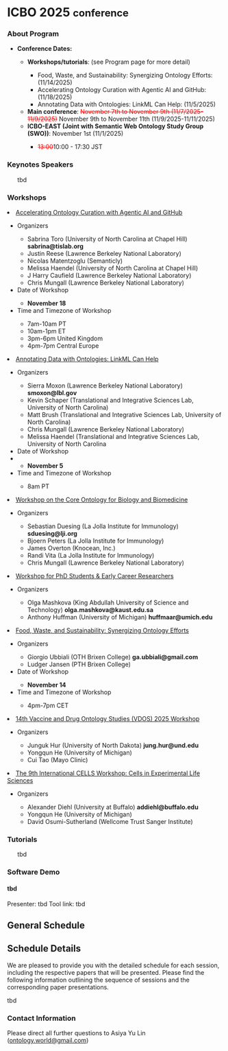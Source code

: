 <br>
<h1> ICBO 2025 <small>conference</small></h1>

### About Program

  <ul>
    <li><b>Conference Dates:</b></li>  
    <ul>
        <li><b>Workshops/tutorials</b>: (see Program page for more detail) </li>
          <ul>
            <li>Food, Waste, and Sustainability: Synergizing Ontology Efforts: (11/14/2025)</li>
            <li>Accelerating Ontology Curation with Agentic AI and GitHub: (11/18/2025)</li>
            <li>Annotating Data with Ontologies: LinkML Can Help: (11/5/2025)</li>
          </ul>
        <li><b>Main conference</b>: <span style="color: red; text-decoration: line-through;">November 7th to November 9th (11/7/2025-11/9/2025)</span> November 9th to November 11th (11/9/2025-11/11/2025)</li>
        <li><b>ICBO-EAST (Joint with Semantic Web Ontology Study Group (SWO))</b>: November 1st (11/1/2025)</li>
            <ul><li><span style="color: red; text-decoration: line-through;">13:00</span>10:00 - 17:30 JST</li></ul>
    </ul>
</ul>

### Keynotes Speakers

<ul>
    tbd
</ul>

### Workshops

<li><u>Accelerating Ontology Curation with Agentic AI and GitHub</u></li>
  <ul>
    <li>Organizers</li>
      <ul>
        <li>Sabrina Toro (University of North Carolina at Chapel Hill) <b>sabrina@tislab.org</b></li>
        <li>Justin Reese (Lawrence Berkeley National Laboratory)</li>
        <li>Nicolas Matentzoglu (Semanticly)</li>
        <li>Melissa Haendel (University of North Carolina at Chapel Hill)</li>
        <li>J Harry Caufield (Lawrence Berkeley National Laboratory)</li>
        <li>Chris Mungall (Lawrence Berkeley National Laboratory)</li>
      </ul>
    <li>Date of Workshop</li>
      <ul><li><b>November 18</b></li></ul>
    <li>Time and Timezone of Workshop</li>
      <ul>
        <li>7am-10am PT</li>
        <li>10am-1pm ET</li>
        <li>3pm-6pm United Kingdom</li>
        <li>4pm-7pm Central Europe</li>
      </ul>
  </ul>
<li><u>Annotating Data with Ontologies: LinkML Can Help</u></li>
  <ul>
  <li>Organizers</li>
    <ul>
      <li>Sierra Moxon (Lawrence Berkeley National Laboratory) <b>smoxon@lbl.gov</b></li>
      <li>Kevin Schaper (Translational and Integrative Sciences Lab, University of North Carolina)</li>
      <li>Matt Brush (Translational and Integrative Sciences Lab, University of North Carolina)</li>
      <li>Chris Mungall (Lawrence Berkeley National Laboratory)</li>
      <li>Melissa Haendel (Translational and Integrative Sciences Lab, University of North Carolina</li>
    </ul>
  <li>Date of Workshop<li>
    <ul><li><b>November 5</b></li></ul>
  <li>Time and Timezone of Workshop</li>
    <ul><li>8am PT</li></ul>
  </ul>
<li><u>Workshop on the Core Ontology for Biology and Biomedicine</u></li>
  <ul>
    <li>Organizers</li>
      <ul>
        <li>Sebastian Duesing (La Jolla Institute for Immunology) <b>sduesing@lji.org</b></li>
        <li>Bjoern Peters (La Jolla Institute for Immunology)</li>
        <li>James Overton (Knocean, Inc.)</li>
        <li>Randi Vita (La Jolla Institute for Immunology)</li>
        <li>Chris Mungall (Lawrence Berkeley National Laboratory)</li>
      </ul>
  </ul>
<li><u>Workshop for PhD Students & Early Career Researchers</u></li>
  <ul>
    <li>Organizers</li>
      <ul>
        <li>Olga Mashkova (King Abdullah University of Science and Technology) <b>olga.mashkova@kaust.edu.sa</b></li>
        <li>Anthony Huffman (University of Michigan) <b>huffmaar@umich.edu</b></li>
      </ul>
  </ul>
<li><u>Food, Waste, and Sustainability: Synergizing Ontology Efforts</u></li>
  <ul>
    <li>Organizers</li>
      <ul>
        <li>Giorgio Ubbiali (OTH Brixen College) <b>ga.ubbiali@gmail.com</b></li>
        <li>Ludger Jansen (PTH Brixen College)</li>
      </ul>
    <li>Date of Workshop</li>
      <ul><li><b>November 14</b></li></ul>
    <li>Time and Timezone of Workshop</li>
      <ul><li>4pm-7pm CET</li></ul>
  </ul>
<li><u>14th Vaccine and Drug Ontology Studies (VDOS) 2025 Workshop</u></li>
  <ul>
    <li>Organizers</li>
      <ul>
        <li>Junguk Hur (University of North Dakota) <b>jung.hur@und.edu</b></li>
        <li>Yongqun He (University of Michigan)</li>
        <li> Cui Tao (Mayo Clinic)</li>
      </ul>
  </ul>
<li><u>The 9th International CELLS Workshop: Cells in Experimental Life Sciences</u></li>
  <ul>
    <li>Organizers</li>
      <ul>
        <li>Alexander Diehl (University at Buffalo) <b>addiehl@buffalo.edu</b></li>
        <li>Yongqun He (University of Michigan)</li>
        <li>David Osumi-Sutherland (Wellcome Trust Sanger Institute)</li>
      </ul>
  </ul>

### Tutorials

<ul>
   tbd
</ul>

### Software Demo

<h4>tbd</h4>
Presenter: tbd
Tool link: tbd

## General Schedule


## Schedule Details

<p>We are pleased to provide you with the detailed schedule for each session, including the respective papers that will be presented. Please find the following information outlining the sequence of sessions and the corresponding paper presentations.</p>                 

tbd


### Contact Information 

Please direct all further questions to Asiya Yu Lin (ontology.world@gmail.com)


